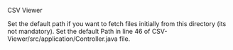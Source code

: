 CSV Viewer

Set the default path if you want to fetch files initially from this directory (its not mandatory).
Set the default Path in line 46 of CSV-Viewer/src/application/Controller.java file.
